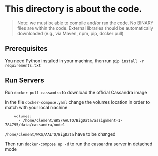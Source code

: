 # This directory is about the code.
>Note: we must be able to compile and/or run the code. No BINARY files are within the code. External libraries should be automatically downloaded (e.g., via Maven, npm, pip, docker pull)

## Prerequisites

You need Python installed in your machine,
then run ```pip install -r requirements.txt```

## Run Servers

Run ```docker pull cassandra``` to download the official Cassandra image

In the file ```docker-compose.yaml``` change the volumes location in order to match with your local machine
```
    volumes:
      - /home/clement/WKS/AALTO/BigData/assignment-1-784795/data/cassandra/node1
```
```/home/clement/WKS/AALTO/BigData``` have to be changed


Then run ```docker-compose up -d``` to run the cassandra server in detached mode
